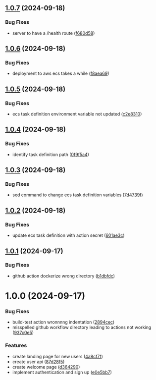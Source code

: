 ## [1.0.7](https://github.com/Wilfreno/chatup/compare/v1.0.6...v1.0.7) (2024-09-18)


### Bug Fixes

* server to have a /health route ([f680d58](https://github.com/Wilfreno/chatup/commit/f680d58f985eba401057e5c5a2032ef75f3f58e6))

## [1.0.6](https://github.com/Wilfreno/chatup/compare/v1.0.5...v1.0.6) (2024-09-18)


### Bug Fixes

* deployment to aws ecs takes a while ([f8aea69](https://github.com/Wilfreno/chatup/commit/f8aea6988aabe8a230162f0018b0076de6dce451))

## [1.0.5](https://github.com/Wilfreno/chatup/compare/v1.0.4...v1.0.5) (2024-09-18)


### Bug Fixes

* ecs task definition environment variable not updated ([c2e8310](https://github.com/Wilfreno/chatup/commit/c2e8310ce250efa26eec4033b273ed5e23076063))

## [1.0.4](https://github.com/Wilfreno/chatup/compare/v1.0.3...v1.0.4) (2024-09-18)


### Bug Fixes

* identify task definition path ([0f9f5a4](https://github.com/Wilfreno/chatup/commit/0f9f5a462e24b274e58fd6dcf68f65081b8e60d1))

## [1.0.3](https://github.com/Wilfreno/chatup/compare/v1.0.2...v1.0.3) (2024-09-18)


### Bug Fixes

* sed command to change ecs task definition variables ([7d4739f](https://github.com/Wilfreno/chatup/commit/7d4739f78935216a9e43ac8ac38b0e32fa16a7cc))

## [1.0.2](https://github.com/Wilfreno/chatup/compare/v1.0.1...v1.0.2) (2024-09-18)


### Bug Fixes

* update ecs task definition with action secret ([601ae3c](https://github.com/Wilfreno/chatup/commit/601ae3caefcd8b4cb32091dbf54943a39511a307))

## [1.0.1](https://github.com/Wilfreno/chatup/compare/v1.0.0...v1.0.1) (2024-09-17)


### Bug Fixes

* github action dockerize wrong directory ([b1dbfdc](https://github.com/Wilfreno/chatup/commit/b1dbfdc3c2b18f0ddd74262dc7943ef514cd9778))

# 1.0.0 (2024-09-17)


### Bug Fixes

* build-test action wronnnng indentation ([2894cec](https://github.com/Wilfreno/chatup/commit/2894cec32fbf6580f0413a0e75c041a3b138e761))
* misspelled github workflow directory leading to actions not working ([937c0e5](https://github.com/Wilfreno/chatup/commit/937c0e5390deb4b8227574351e2bab1717a1d3c5))


### Features

* create landing page for new users ([4a8cf7f](https://github.com/Wilfreno/chatup/commit/4a8cf7fc33df8b3ce4ac66e4075ebdab7747f0f6))
* create user api ([87d28f5](https://github.com/Wilfreno/chatup/commit/87d28f512e839d13b86be6aac0a3ae9fd353d0bc))
* create welcome page ([d364290](https://github.com/Wilfreno/chatup/commit/d364290fdf0d6540eb721296de24b15977e5a188))
* implement authentication and sign up ([e0e5bb7](https://github.com/Wilfreno/chatup/commit/e0e5bb7809022e060725aaf9e93d7fc5e1b34214))
